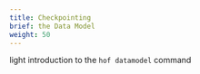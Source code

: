 ```yaml
---
title: Checkpointing
brief: the Data Model
weight: 50
---
```


light introduction to the `hof datamodel` command
